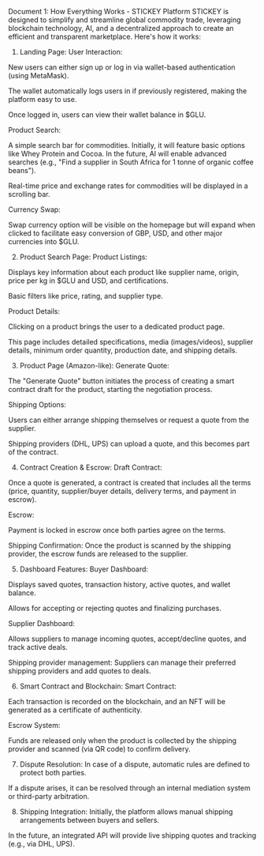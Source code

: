 Document 1: How Everything Works - STICKEY Platform
STICKEY is designed to simplify and streamline global commodity trade, leveraging blockchain technology, AI, and a decentralized approach to create an efficient and transparent marketplace. Here's how it works:

1. Landing Page:
User Interaction:

New users can either sign up or log in via wallet-based authentication (using MetaMask).

The wallet automatically logs users in if previously registered, making the platform easy to use.

Once logged in, users can view their wallet balance in $GLU.

Product Search:

A simple search bar for commodities. Initially, it will feature basic options like Whey Protein and Cocoa. In the future, AI will enable advanced searches (e.g., "Find a supplier in South Africa for 1 tonne of organic coffee beans").

Real-time price and exchange rates for commodities will be displayed in a scrolling bar.

Currency Swap:

Swap currency option will be visible on the homepage but will expand when clicked to facilitate easy conversion of GBP, USD, and other major currencies into $GLU.

2. Product Search Page:
Product Listings:

Displays key information about each product like supplier name, origin, price per kg in $GLU and USD, and certifications.

Basic filters like price, rating, and supplier type.

Product Details:

Clicking on a product brings the user to a dedicated product page.

This page includes detailed specifications, media (images/videos), supplier details, minimum order quantity, production date, and shipping details.

3. Product Page (Amazon-like):
Generate Quote:

The "Generate Quote" button initiates the process of creating a smart contract draft for the product, starting the negotiation process.

Shipping Options:

Users can either arrange shipping themselves or request a quote from the supplier.

Shipping providers (DHL, UPS) can upload a quote, and this becomes part of the contract.

4. Contract Creation & Escrow:
Draft Contract:

Once a quote is generated, a contract is created that includes all the terms (price, quantity, supplier/buyer details, delivery terms, and payment in escrow).

Escrow:

Payment is locked in escrow once both parties agree on the terms.

Shipping Confirmation: Once the product is scanned by the shipping provider, the escrow funds are released to the supplier.

5. Dashboard Features:
Buyer Dashboard:

Displays saved quotes, transaction history, active quotes, and wallet balance.

Allows for accepting or rejecting quotes and finalizing purchases.

Supplier Dashboard:

Allows suppliers to manage incoming quotes, accept/decline quotes, and track active deals.

Shipping provider management: Suppliers can manage their preferred shipping providers and add quotes to deals.

6. Smart Contract and Blockchain:
Smart Contract:

Each transaction is recorded on the blockchain, and an NFT will be generated as a certificate of authenticity.

Escrow System:

Funds are released only when the product is collected by the shipping provider and scanned (via QR code) to confirm delivery.

7. Dispute Resolution:
In case of a dispute, automatic rules are defined to protect both parties.

If a dispute arises, it can be resolved through an internal mediation system or third-party arbitration.

8. Shipping Integration:
Initially, the platform allows manual shipping arrangements between buyers and sellers.

In the future, an integrated API will provide live shipping quotes and tracking (e.g., via DHL, UPS).


